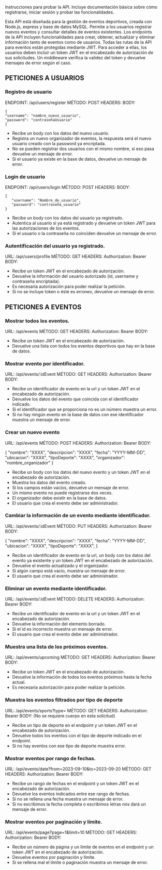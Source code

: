 Instrucciones para probar la API. Incluye documentación básica sobre cómo registrarse, iniciar sesión y probar las funcionalidades.

Esta API está diseñada para la gestión de eventos deportivos, creada con Node.js, express y base de datos MySQL.
Permite a los usuarios registrar nuevos eventos y consultar detalles de eventos existentes.
Los endpoints de la API incluyen funcionalidades para crear, obtener, actualizar y eliminar información tanto de eventos como de usuarios.
Todas las rutas de la API para eventos están protegidas mediante JWT. Para acceder a ellas, los usuarios deben incluir un token JWT en el encabezado de autorización de sus solicitudes. Un middleware verifica la validez del token y devuelve mensajes de error según el caso.

## PETICIONES A USUARIOS

### Registro de usuario

ENDPOINT: /api/users/register
MÉTODO: POST
HEADERS:
BODY:

    {
    "username": "nombre_nuevo_usuario",
    "password": "contraseñaUsuario"
    }

- Recibe un body con los datos del nuevo usuario.
- Registra un nuevo organizador de eventos, la respuesta será el nuevo usuario creado con la password ya encriptada.
- No se pueden registrar dos usuarios con el mismo nombre, si eso pasa devuelve un mensaje de error.
- Si el usuario ya existe en la base de datos, devuelve un mensaje de error.

### Login de usuario

ENDPOINT: /api/users/login
MÉTODO: POST
HEADERS:
BODY:

    {
       "username": "Nombre_de_usuario",
       "password": "contraseña_usuario"
    }

- Recibe un body con los datos del usuario ya registrado.
- Autentica al usuario si ya está registrado y devuelve un token JWT para las autorizaciones de los eventos.
- Si el usuario o la contraseña no coinciden devuelve un mensaje de error.

### Autentificación del usuario ya registrado.

URL: /api/users/profile
MÉTODO: GET
HEADERS: Authorization: Bearer <token>
BODY:

- Recibe un token JWT en el encabezado de autorización.
- Devuelve la información del usuario autorizado (id, username y contraseña encriptada).
- Es necesaria autorización para poder realizar la petición.
- Si no se incluye token o éste es erroneo, devuelve un mensaje de error.

## PETICIONES A EVENTOS

### Mostrar todos los eventos.

URL: /api/events
MÉTODO: GET
HEADERS: Authorization: Bearer <token>
BODY:

- Recibe un token JWT en el encabezado de autorización.
- Devuelve una lista con todos los eventos deportivos que hay en la base de datos.

### Mostrar evento por identificador.

URL: /api/events/:idEvent
MÉTODO: GET
HEADERS: Authorization: Bearer <token>
BODY:

- Recibe un identificador de evento en la url y un token JWT en el encabezado de autorización.
- Devuelve los datos del evento que coincida con el identificador indicado.
- Si el identificador que se proporciona no es un número muestra un error.
- Si no hay ningún evento en la base de datos con ese identificador muestra un mensaje de error.

### Crear un nuevo evento

URL: /api/events
MÉTODO: POST
HEADERS: Authorization: Bearer <token>
BODY:

{
"nombre": "XXXX",
"descripcion": "XXXX",
"fecha": "YYYY-MM-DD",
"ubicacion": "XXXX",
"tipoDeporte": "XXXX",
"organizador": "nombre_organizador"
}

- Recibe un body con los datos del nuevo evento y un token JWT en el encabezado de autorización.
- Muestra los datos del evento creado.
- Si los campos están vacíos, devuelve un mensaje de error.
- Un mismo evento no puede registrarse dos veces.
- El organizador debe existir en la base de datos.
- El usuario que crea el evento debe ser administrador.

### Cambiar la información de un evento mediante identificador.

URL: /api/events/:idEvent
MÉTODO: PUT
HEADERS: Authorization: Bearer <token>
BODY:

{
"nombre": "XXXX",
"descripcion": "XXXX",
"fecha": "YYYY-MM-DD",
"ubicacion": "XXXX",
"tipoDeporte": "XXXX",
}

- Recibe un identificador de evento en la url, un body con los datos del evento ya existente y un token JWT en el encabezado de autorización.
- Devuelve el evento actualizado y el organizador.
- Si algún campo está vacío, muestra un mensaje de error.
- El usuario que crea el evento debe ser administrador.

### Eliminar un evento mediante identificador.

URL: /api/events/:idEvent
MÉTODO: DELETE
HEADERS: Authorization: Bearer <token>
BODY:

- Recibe un identificador de evento en la url y un token JWT en el encabezado de autorización.
- Devuelve la información del elemento borrado.
- Si el id es incorrecto muestra un mensaje de error.
- El usuario que crea el evento debe ser administrador.

### Muestra una lista de los próximos eventos.

URL: /api/events/upcoming
MÉTODO: GET
HEADERS: Authorization: Bearer <token>
BODY:

- Recibe un token JWT en el encabezado de autorización.
- Devuelve la información de todos los eventos próximos hasta la fecha actual.
- Es necesaria autorización para poder realizar la petición.

### Muestra los eventos filtrados por tipo de deporte

URL: /api/events/sports?type=
MÉTODO: GET
HEADERS: Authorization: Bearer <token>
BODY: (No se requiere cuerpo en esta solicitud)

- Recibe un tipo de deporte en el endpoint y un token JWT en el encabezado de autorización.
- Devuelve todos los eventos con el tipo de deporte indicado en el endpoint.
- Si no hay eventos con ese tipo de deporte muestra error.

### Mostrar eventos por rango de fechas.

URL: /api/events/date?from=2023-09-10&to=2023-09-20
MÉTODO: GET
HEADERS: Authorization: Bearer <token>
BODY:

- Recibe un rango de fechas en el endpoint y un token JWT en el encabezado de autorización.
- Devuelve los eventos indicados entre ese rango de fechas.
- Si no se rellena una fecha muestra un mensaje de error.
- Si no escribimos la fecha completa o escribimos letras nos dará un mensaje de error.

### Mostrar eventos por paginación y límite.

URL: /api/events/page?page=1&limit=10
MÉTODO: GET
HEADERS: Authorization: Bearer <token>
BODY:

- Recibe un número de página y un límite de eventos en el endpoint y un token JWT en el encabezado de autorización.
- Devuelve eventos por paginación y límite.
- Si se rellena mal el límite o paginación muestra un mensaje de error.

